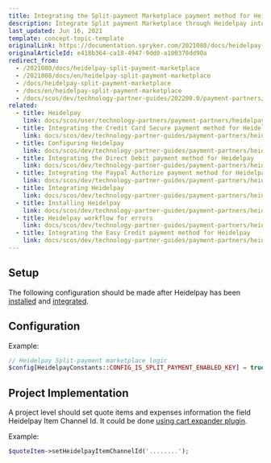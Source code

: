 ```yaml
---
title: Integrating the Split-payment Marketplace payment method for Heidelpay
description: Integrate Split payment Marketplace through Heidelpay into the Spryker-based shop.
last_updated: Jun 16, 2021
template: concept-topic-template
originalLink: https://documentation.spryker.com/2021080/docs/heidelpay-split-payment-marketplace
originalArticleId: e418b364-ca18-4947-9dd0-a100378dd90a
redirect_from:
  - /2021080/docs/heidelpay-split-payment-marketplace
  - /2021080/docs/en/heidelpay-split-payment-marketplace
  - /docs/heidelpay-split-payment-marketplace
  - /docs/en/heidelpay-split-payment-marketplace
  - /docs/scos/dev/technology-partner-guides/202200.0/payment-partners/heidelpay/integrating-payment-methods-for-heidelpay/integrating-the-split-payment-marketplace-payment-method-for-heidelpay.html
related:
  - title: Heidelpay
    link: docs/scos/user/technology-partners/payment-partners/heidelpay.html
  - title: Integrating the Credit Card Secure payment method for Heidelpay
    link: docs/scos/dev/technology-partner-guides/payment-partners/heidelpay/integrating-payment-methods-for-heidelpay/integrating-the-credit-card-secure-payment-method-for-heidelpay.html
  - title: Configuring Heidelpay
    link: docs/scos/dev/technology-partner-guides/payment-partners/heidelpay/configuring-heidelpay.html
  - title: Integrating the Direct Debit payment method for Heidelpay
    link: docs/scos/dev/technology-partner-guides/payment-partners/heidelpay/integrating-payment-methods-for-heidelpay/integrating-the-direct-debit-payment-method-for-heidelpay.html
  - title: Integrating the Paypal Authorize payment method for Heidelpay
    link: docs/scos/dev/technology-partner-guides/payment-partners/heidelpay/integrating-payment-methods-for-heidelpay/integrating-the-paypal-authorize-payment-method-for-heidelpay.html
  - title: Integrating Heidelpay
    link: docs/scos/dev/technology-partner-guides/payment-partners/heidelpay/integrating-heidelpay.html
  - title: Installing Heidelpay
    link: docs/scos/dev/technology-partner-guides/payment-partners/heidelpay/installing-heidelpay.html
  - title: Heidelpay workflow for errors
    link: docs/scos/dev/technology-partner-guides/payment-partners/heidelpay/heidelpay-workflow-for-errors.html
  - title: Integrating the Easy Credit payment method for Heidelpay
    link: docs/scos/dev/technology-partner-guides/payment-partners/heidelpay/integrating-payment-methods-for-heidelpay/integrating-the-easy-credit-payment-method-for-heidelpay.html
---
```


## Setup

The following configuration should be made after Heidelpay has been [installed](/docs/scos/dev/technology-partner-guides/payment-partners/heidelpay/installing-heidelpay.html) and [integrated](/docs/scos/dev/technology-partner-guides/payment-partners/heidelpay/configuring-heidelpay.html).

## Configuration

Example:

```php
// Heidelpay Split-payment marketplace logic
$config[HeidelpayConstants::CONFIG_IS_SPLIT_PAYMENT_ENABLED_KEY] = true;
```

## Project Implementation

A project level should set quote items and expenses information the field Heidelpay Item Channel Id. It could be done [using cart expander plugin](/docs/scos/dev/feature-walkthroughs/cart-feature-walkthrough/cart-module-reference-information.html#cart-expanders).

Example:

```php
$quoteItem->setHeidelpayItemChannelId('........');
```
